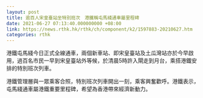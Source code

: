 ```yaml
---
layout: post
title: 逾百人宋皇臺站坐特別班次　港鐵稱屯馬綫通車屬里程碑
date: 2021-06-27 07:13:40.000000000 +08:00
link: https://news.rthk.hk/rthk/ch/component/k2/1597883-20210627.htm
categories: rthk
---
```


港鐵屯馬綫今日正式全線通車，兩個新車站、即宋皇臺站及土瓜灣站亦於今早啟用，過百名市民一早到宋皇臺站外等候，於清晨5時許入閘走到月台，乘搭港鐵安排的特別班次列車。

港鐵管理層與一眾乘客合照，特別班次列車開出一刻，乘客興奮歡呼。港鐵表示，屯馬綫通車屬港鐵重要里程碑，希望為香港帶來經濟新動力。
